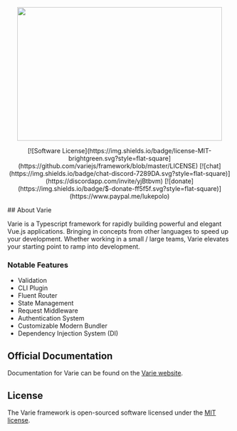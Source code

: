 <p align="center">
  <img width="460" height="300" src="https://avatars1.githubusercontent.com/u/33902889?s=400&u=6a10e83943f86f7f48a063088cdb959c789dedef&v=4">
</p>

<p align="center">
  [![Software License](https://img.shields.io/badge/license-MIT-brightgreen.svg?style=flat-square](https://github.com/variejs/framework/blob/master/LICENSE)
  [![chat](https://img.shields.io/badge/chat-discord-7289DA.svg?style=flat-square)](https://discordapp.com/invite/yjBtbvm)
  [![donate](https://img.shields.io/badge/$-donate-ff5f5f.svg?style=flat-square)](https://www.paypal.me/lukepolo)
</p>
## About Varie

Varie is a Typescript framework for rapidly building powerful and elegant Vue.js applications. Bringing
in concepts from other languages to speed up your development. Whether working in
a small / large teams, Varie elevates your starting point to ramp into
development.

### Notable Features

- Validation
- CLI Plugin
- Fluent Router
- State Management
- Request Middleware
- Authentication System
- Customizable Modern Bundler
- Dependency Injection System (DI)

## Official Documentation

Documentation for Varie can be found on the [Varie website](https://varie.io/docs/latest).

## License

The Varie framework is open-sourced software licensed under the [MIT license](http://opensource.org/licenses/MIT).
